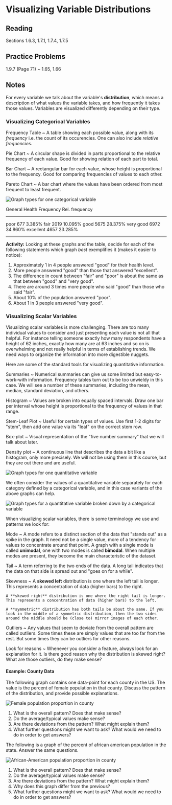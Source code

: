 # Visualizing Variable Distributions

## Reading

Sections 1.6.3, 1.7.1, 1.7.4, 1.7.5

## Practice Problems

1.9.7 (Page 71)
  ~ 1.65, 1.66

## Notes

For every variable we talk about the variable's **distribution**, which means a description of what values the variable takes, and how frequently it takes those values. Variables are visualized differently depending on their type.

### Visualizing Categorical Variables

Frequency Table
  ~ A table showing each possible value, along with its *frequency* i.e. the count of its occurencies. One can also include *relative frequencies*.

Pie Chart
  ~ A circular shape is divided in parts proportional to the relative frequency of each value. Good for showing relation of each part to total.

Bar Chart
  ~ A rectangular bar for each value, whose height is proportional to the frequency. Good for comparing frequencies of values to each other.

Pareto Chart
  ~ A bar chart where the values have been ordered from most frequent to least frequent.

![Graph types for one categorical variable](images/catVarGraphs.png)

General Health         Frequency  Rel. frequency
----------------     ----------- ---------------
poor                         677          3.385%
fair                        2019         10.095%
good                        5675         28.375%
very good                   6972         34.860%
excellent                   4657         23.285%
----------------     ----------- ---------------

**Activity:** Looking at these graphs and the table, decide for each of the following statements which graph *best* exemplifies it (makes it easier to notice):

1. Approximately 1 in 4 people answered "good" for their health level.
2. More people answered "good" than those that answered "excellent".
3. The difference in count between "fair" and "poor" is about the same as that between "good" and "very good".
4. There are around 3 times more people who said "good" than those who said "fair".
5. About 10% of the population answered "poor".
6. About 1 in 3 people answered "very good".

### Visualizing Scalar Variables

Visualizing scalar variables is more challenging. There are too many individual values to consider and just presenting each value is not all that helpful. For instance telling someone exactly how many respondents have a height of 62 inches, exactly how many are at 63 inches and so on is overwhelming and not really helpful in terms of establishing trends. We need ways to organize the information into more digestible nuggets.

Here are some of the standard tools for visualizing quantitative information.

Summaries
  ~ Numerical summaries can give us some limited but easy-to-work-with information. Frequency tables turn out to be too unwieldy in this case. We will see a number of these summaries, including the mean, median, standard deviation, and others.

Histogram
  ~ Values are broken into equally spaced intervals. Draw one bar per interval whose height is proportional to the frequency of values in that range.

Stem-Leaf Plot
  ~ Useful for certain types of values. Use first 1-2 digits for "stem", then add one value via its "leaf" on the correct stem row.

Box-plot
  ~ Visual representation of the "five number summary" that we will talk about later.

Density plot
  ~ A continuous line that describes the data a bit like a histogram, only more precisely. We will not be using them in this course, but they are out there and are useful.

![Graph types for one quantitative variable](images/quantVarGraphs.png)

We often consider the values of a quantitative variable separately for each category defined by a categorical variable, and in this case variants of the above graphs can help.

![Graph types for a quantitative variable broken down by a categorical variable](images/quantVsCat.png)

When visualizing scalar variables, there is some terminology we use and patterns we look for:

Mode
  ~ A mode refers to a distinct section of the data that "stands out" as a spike in the graph. It need not be a single value, more of a tendency for values to concentrate around that point. A graph with a single mode is called **unimodal**, one with two modes is called **bimodal**. When multiple modes are present, they become the main characteristic of the dataset.

Tail
  ~ A term referring to the two ends of the data. A long tail indicates that the data on that side is spread out and "goes on for a while".

Skewness
  ~ A **skewed left** distribution is one where the left tail is longer. This represents a concentration of data (higher bars) to the right.

    A **skewed right** distribution is one where the right tail is longer. This represents a concentration of data (higher bars) to the left.

    A **symmetric** distribution has both tails be about the same. If you look in the middle of a symmetric distribution, then the two sides around the middle should be (close to) mirror images of each other.

Outliers
  ~ Any values that seem to deviate from the overall pattern are called outliers. Some times these are simply values that are too far from the rest. But some times they can be outliers for other reasons.

Look for reasons
  ~ Whenever you consider a feature, always look for an explanation for it. Is there good reason why the distribution is skewed right? What are those outliers, do they make sense?

#### Example: County Data

The following graph contains one data-point for each county in the US. The value is the percent of female population in that county. Discuss the pattern of the distribution, and provide possible explanations.

![Female population proportion in county](images/countyFemale.png)

1. What is the overall pattern? Does that make sense?
2. Do the average/typical values make sense?
3. Are there deviations from the pattern? What might explain them?
4. What further questions might we want to ask? What would we need to do in order to get answers?

The following is a graph of the percent of african american population in the state. Answer the same questions.

![African-American population proportion in county](images/countyBlack.png)

1. What is the overall pattern? Does that make sense?
2. Do the average/typical values make sense?
3. Are there deviations from the pattern? What might explain them?
4. Why does this graph differ from the previous?
5. What further questions might we want to ask? What would we need to do in order to get answers?
